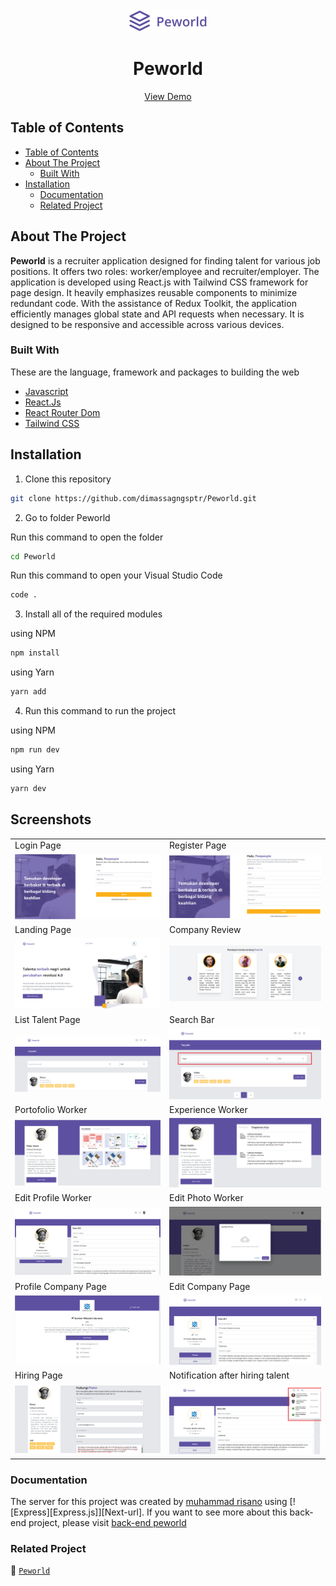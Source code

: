 <br />
  <div align="center">
    <img src="./src/assets/images/landing-page/main-logo.png"/>
  <br />
  <h1>Peworld</h1>
    <a href="https://dimas-peworld.vercel.app/" target="_blank">View Demo</a>
  </div>

## Table of Contents

- [Table of Contents](#table-of-contents)
- [About The Project](#about-the-project)
  - [Built With](#built-with)
- [Installation](#installation)
  - [Documentation](#documentation)
  - [Related Project](#related-project)

## About The Project

**Peworld** is a recruiter application designed for finding talent for various job positions. It offers two roles: worker/employee and recruiter/employer. The application is developed using React.js with Tailwind CSS framework for page design. It heavily emphasizes reusable components to minimize redundant code. With the assistance of Redux Toolkit, the application efficiently manages global state and API requests when necessary. It is designed to be responsive and accessible across various devices.

### Built With

These are the language, framework and packages to building the web

- [Javascript](https://nodejs.org/en)
- [React.Js](https://react.dev/)
- [React Router Dom](https://reactrouter.com/en/main)
- [Tailwind CSS](https://tailwindcss.com/)

## Installation

1. Clone this repository

```sh
git clone https://github.com/dimassagngsptr/Peworld.git
```

2. Go to folder Peworld

Run this command to open the folder

```sh
cd Peworld
```

Run this command to open your Visual Studio Code

```sh
code .
```

3. Install all of the required modules

using NPM

```sh
npm install
```

using Yarn

```sh
yarn add
```

4. Run this command to run the project

using NPM

```sh
npm run dev
```

using Yarn

```sh
yarn dev
```

## Screenshots
<table>
  <tr>
    <td>Login Page</td>
    <td>Register Page</td>
  </tr>
  <tr>
    <td><img src="./public/screenshoot/login-page.png"/></td>
    <td><img src="./public/screenshoot/register-page.png"/></td>
  </tr>
  <tr>
    <td>Landing Page</td>
    <td>Company Review</td>
  </tr>
  <tr>
    <td><img src="./public/screenshoot/landing-page.png"
 /></td>
    <td><img src="./public/screenshoot/testimoni.png"/></td>
  </tr>
  <tr>
    <td>List Talent Page</td>
    <td>Search Bar</td>
  </tr>
  <tr>
    <td><img src="./public/screenshoot/home-page.png" /></td>
    <td><img src="./public/screenshoot/search-page.png" /></td>
  </tr>
  <tr>
    <td>Portofolio Worker</td>
    <td>Experience Worker</td>
  </tr>
  <tr>
    <td><img src="./public/screenshoot/profile-worker.png" /></td>
    <td><img src="./public/screenshoot/worker-experience.png" /></td>
  </tr>
  <tr>
    <td>Edit Profile Worker</td>
    <td>Edit Photo Worker</td>
  </tr>
  <tr>
    <td><img src="./public/screenshoot/edit-profile-worker.png" /></td>
    <td><img src="./public/screenshoot/update-photo-worker.png" /></td>
  </tr>
  <tr>
    <td>Profile Company Page</td>
    <td>Edit Company Page</td>
  </tr>
  <tr>
    <td><img src="./public/screenshoot/profile-recruiter.png" /></td>
    <td><img src="./public/screenshoot/update-profile-recruiter.png" /></td>
  </tr>
  <tr>
    <td>Hiring Page</td>
    <td>Notification after hiring talent</td>
  </tr>
  <tr>
    <td><img src="./public/screenshoot/hire-page.png" /></td>
    <td><img src="./public/screenshoot/notification.png" /></td>
  </tr> 
</table>

### Documentation
The server for this project was created by [muhammad risano](https://github.com/muhammadrisano) using [![Express][Express.js]][Next-url]. If you want to see more about this back-end project, please visit [back-end peworld](https://github.com/dimassagngsptr/fwm17-be-peword.git)

### Related Project

:rocket: [`Peworld`](https://github.com/dimassagngsptr/Peworld)
